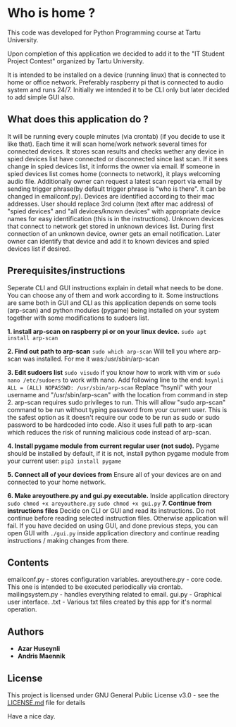 # Who is home ?
This code was developed for Python Programming course at Tartu University.

Upon completion of this application we decided to add it to the "IT Student Project Contest" organized by Tartu University.

It is intended to be installed on a device (running linux) that is connected to home or office network. Preferably raspberry pi that is connected to audio system and runs 24/7. Initially we intended it to be CLI only but later decided to add simple GUI also.

## What does this application do ?

It will be running every couple minutes (via crontab) (if you decide to use it like that). Each time it will scan home/work network several times for connected devices. It stores scan results and checks wether any device in spied devices list have connected or disconnected since last scan. If it sees change in spied devices list, it informs the owner via email. If someone in spied devices list comes home (connects to network), it plays welcoming audio file. Additionally owner can request a latest scan report via email by sending trigger phrase(by default trigger phrase is "who is there". It can be changed in emailconf.py). Devices are identified according to their mac addresses. User should replace 3rd column (text after mac address) of "spied devices" and "all devices/known devices" with appropriate device names for easy identification (this is in the instructions). Unknown devices that connect to network get stored in unknown devices list. During first connection of an unknown device, owner gets an email notification. Later owner can identify that device and add it to known devices and spied devices list if desired.

## Prerequisites/instructions
Seperate CLI and GUI instructions explain in detail what needs to be done. You can choose any of them and work according to it. Some instructions are same both in GUI and CLI as this application depends on some tools (arp-scan) and python modules (pygame) being installed on your system together with some modifications to sudoers list.

**1. install arp-scan on raspberry pi or on your linux device.**
```sudo apt install arp-scan```

**2. Find out path to arp-scan**
```sudo which arp-scan```
Will tell you where arp-scan was installed. For me it was:/usr/sbin/arp-scan

**3. Edit sudoers list**
```sudo visudo``` if you know how to work with vim or ```sudo nano /etc/sudoers``` to work with nano.
Add following line to the end:
```hsynli ALL = (ALL) NOPASSWD: /usr/sbin/arp-scan```
Replace "hsynli" with your username and "/usr/sbin/arp-scan" with the location from command in step 2.
arp-scan requires sudo privileges to run. This will allow "sudo arp-scan" command to be run without typing password from your current user. This is the safest option as it doesn't require our code to be run as sudo or sudo password to be hardcoded into code. Also it uses full path to arp-scan which reduces the risk of running malicious code instead of arp-scan.

**4. Install pygame module from current regular user (not sudo).**
Pygame should be installed by default, if it is not, install python pygame module from your current user:
```pip3 install pygame```

**5. Connect all of your devices from**
Ensure all of your devices are on and connected to your home network.

**6. Make areyouthere.py and gui.py executable.**
Inside application directory
```sudo chmod +x areyouthere.py```
```sudo chmod +x gui.py```
**7. Continue from instructions files**
Decide on CLI or GUI and read its instructions.
Do not continue before reading selected instruction files. Otherwise application will fail.
If you have decided on using GUI, and done previous steps, you can open GUI with ```./gui.py``` inside application directory and continue reading instructions / making changes from there. 

## Contents
emailconf.py - stores configuration variables.
areyouthere.py - core code. This one is intended to be executed periodically via crontab. 
mailingsystem.py - handles everything related to email.
gui.py - Graphical user interface.
.txt - Various txt files created by this app for it's normal operation.

## Authors
* **Azar Huseynli**
* **Andris Maennik**

## License
This project is licensed under GNU General Public License v3.0 - see the [LICENSE.md](LICENSE.md) file for details

Have a nice day.

